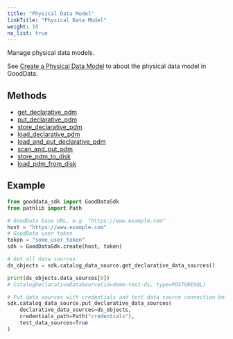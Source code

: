 ```yaml
---
title: "Physical Data Model"
linkTitle: "Physical Data Model"
weight: 10
no_list: true
---
```


Manage physical data models.

See [Create a Physical Data Model](https://www.gooddata.com/docs/cloud/model-data/create-pdm/) to about the physical data model in GoodData.

## Methods

* [get_declarative_pdm](./get_declarative_pdm/)
* [put_declarative_pdm](./put_declarative_pdm/)
* [store_declarative_pdm](./store_declarative_pdm/)
* [load_declarative_pdm](./load_declarative_pdm/)
* [load_and_put_declarative_pdm](./load_and_put_declarative_pdm/)
* [scan_and_put_pdm](./scan_and_put_pdm/)
* [store_pdm_to_disk](./store_pdm_to_disk/)
* [load_pdm_from_disk](./load_pdm_from_disk/)

## Example

```python
from gooddata_sdk import GoodDataSdk
from pathlib import Path

# GoodData base URL, e.g. "https://www.example.com"
host = "https://www.example.com"
# GoodData user token
token = "some_user_token"
sdk = GoodDataSdk.create(host, token)

# Get all data sources
ds_objects = sdk.catalog_data_source.get_declarative_data_sources()

print(ds_objects.data_sources[0])
# CatalogDeclarativeDataSource(id=demo-test-ds, type=POSTGRESQL)

# Put data sources with credentials and test data source connection before put
sdk.catalog_data_source.put_declarative_data_sources(
    declarative_data_sources=ds_objects,
    credentials_path=Path("credentials"),
    test_data_sources=True
)
```
